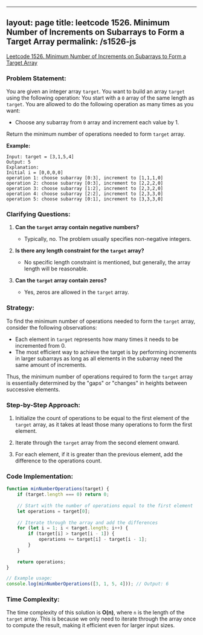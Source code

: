 
---
layout: page
title: leetcode 1526. Minimum Number of Increments on Subarrays to Form a Target Array
permalink: /s1526-js
---
[Leetcode 1526. Minimum Number of Increments on Subarrays to Form a Target Array](https://algoadvance.github.io/algoadvance/l1526)
### Problem Statement:

You are given an integer array `target`. You want to build an array `target` using the following operation: You start with a `0` array of the same length as `target`. You are allowed to do the following operation as many times as you want:

- Choose any subarray from `0` array and increment each value by 1.

Return the minimum number of operations needed to form `target` array.

**Example:**
```
Input: target = [3,1,5,4]
Output: 5
Explanation: 
Initial i = [0,0,0,0]
operation 1: choose subarray [0:3], increment to [1,1,1,0]
operation 2: choose subarray [0:3], increment to [2,2,2,0]
operation 3: choose subarray [1:2], increment to [2,3,2,0]
operation 4: choose subarray [2:2], increment to [2,3,3,0]
operation 5: choose subarray [0:1], increment to [3,3,3,0]
```

### Clarifying Questions:

1. **Can the `target` array contain negative numbers?**
   - Typically, no. The problem usually specifies non-negative integers.

2. **Is there any length constraint for the `target` array?**
   - No specific length constraint is mentioned, but generally, the array length will be reasonable.

3. **Can the `target` array contain zeros?**
   - Yes, zeros are allowed in the `target` array.

### Strategy:

To find the minimum number of operations needed to form the `target` array, consider the following observations:

- Each element in `target` represents how many times it needs to be incremented from 0.
- The most efficient way to achieve the target is by performing increments in larger subarrays as long as all elements in the subarray need the same amount of increments.

Thus, the minimum number of operations required to form the `target` array is essentially determined by the "gaps" or "changes" in heights between successive elements.

### Step-by-Step Approach:

1. Initialize the count of operations to be equal to the first element of the `target` array, as it takes at least those many operations to form the first element.
   
2. Iterate through the `target` array from the second element onward.
   
3. For each element, if it is greater than the previous element, add the difference to the operations count.

### Code Implementation:

```javascript
function minNumberOperations(target) {
    if (target.length === 0) return 0;
    
    // Start with the number of operations equal to the first element
    let operations = target[0];
    
    // Iterate through the array and add the differences
    for (let i = 1; i < target.length; i++) {
        if (target[i] > target[i - 1]) {
            operations += target[i] - target[i - 1];
        }
    }
    
    return operations;
}

// Example usage:
console.log(minNumberOperations([3, 1, 5, 4])); // Output: 6
```

### Time Complexity:

The time complexity of this solution is **O(n)**, where `n` is the length of the `target` array. This is because we only need to iterate through the array once to compute the result, making it efficient even for larger input sizes.